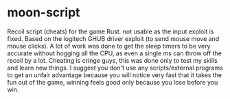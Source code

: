 # moon-script
Recoil script (cheats) for the game Rust. not usable as the input exploit is fixed.
Based on the logitech GHUB driver exploit (to send mouse move and mouse clicks).
A lot of work was done to get the sleep timers to be very accurate without hogging all the CPU, as even a single ms can throw off the recoil by a lot.
Cheating is cringe guys, this was done only to test my skills and learn new things.
I suggest you don't use any scripts/external programs to get an unfair advantage because you will notice very fast that it takes the fun out of the game, winning feels good only because you lose before you win.

